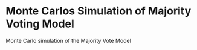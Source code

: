 # Monte Carlos Simulation of Majority Voting Model


Monte Carlo simulation of the Majority Vote Model 
